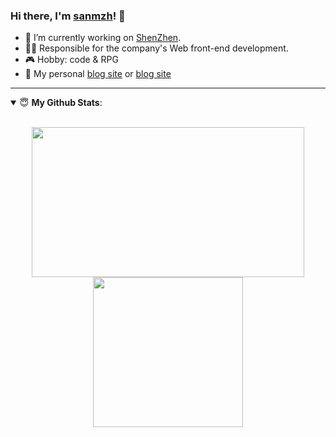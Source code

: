 ### Hi there, I'm [sanmzh](https://github.com/sanm-zh)! 👋

- 🔭 I’m currently working on [ShenZhen](#).
- 👨‍💻 Responsible for the company's Web front-end development.
- 🎮 Hobby: code & RPG
- 👋 My personal [blog site](https://sanm-zh.gitee.io) or [blog site](https://sanm-zh.github.io)

---

<details open>
 <summary> 😇 <b>My Github Stats</b>: </summary>
<br>
<p align = "center">
  <img src = "https://github-readme-stats.vercel.app/api?username=sanm-zh&show_icons=true&theme=vue&line_height=40&hide_border=true&count_private=true" height="240" width="436" />
  <img src = "https://github-readme-stats.vercel.app/api/top-langs/?username=sanm-zh&theme=vue&layout=compact&langs_count=8&hide_border=true" height="240" />
</p>
</details>
